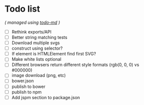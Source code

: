 # Todo list

_\( managed using [todo-md](https://github.com/Hypercubed/todo-md) \)_

- [ ] Rethink exports/API
- [ ] Better string matching tests
- [ ] Download multiple svgs
- [ ] construct using selector?
- [ ] If element is HTMLElement find first SVG?
- [ ] Make white lists optional
- [ ] Different browsers return different style formats (rgb(0, 0, 0) vs \#000000)
- [ ] image download (png, etc)
- [ ] bower.json
- [ ] publish to bower
- [ ] publish to npm
- [ ] Add jspm section to package.json
